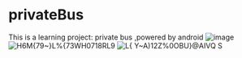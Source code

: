 # privateBus
This is a learning project: private bus ,powered by android
![image](https://user-images.githubusercontent.com/34088416/191430287-d945568a-66bc-4379-8251-3cf945ddfa2e.png)
![H6M{79~}L%{73WH0718RL9](https://user-images.githubusercontent.com/34088416/191882248-2268ff55-e41b-438b-bc0d-756c101d3e50.png)
![L{ Y~A)12Z%0OBU}@AIVQ S](https://user-images.githubusercontent.com/34088416/191882312-b294b694-adbb-45f9-9ca8-98b340bdd471.png)


